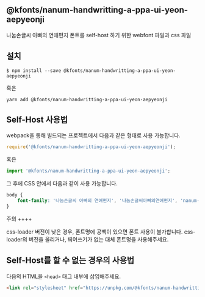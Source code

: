 
@kfonts/nanum-handwritting-a-ppa-ui-yeon-aepyeonji
---------------------

나눔손글씨 아빠의 연애편지 폰트를 self-host 하기 위한 webfont 파일과 css 파일

설치
----

```
$ npm install --save @kfonts/nanum-handwritting-a-ppa-ui-yeon-aepyeonji
```

혹은

```
yarn add @kfonts/nanum-handwritting-a-ppa-ui-yeon-aepyeonji
```

Self-Host 사용법
---------------

webpack을 통해 빌드되는 프로젝트에서 다음과 같은 형태로 사용 가능합니다.

```js
require('@kfonts/nanum-handwritting-a-ppa-ui-yeon-aepyeonji');
```

혹은

```js
import '@kfonts/nanum-handwritting-a-ppa-ui-yeon-aepyeonji';
```

그 후에 CSS 안에서 다음과 같이 사용 가능합니다.

```css
body {
    font-family: '나눔손글씨 아빠의 연애편지', '나눔손글씨아빠의연애편지', 'nanum-handwritting-a-ppa-ui-yeon-aepyeonji';
}
```

주의
++++

css-loader 버전이 낮은 경우, 폰트명에 공백이 있으면 폰트 사용이 불가합니다.
css-loader의 버전을 올리거나, 띄어쓰기가 없는 대체 폰트명을 사용해주세요.

Self-Host를 할 수 없는 경우의 사용법
--------------------------------

다음의 HTML을 `<head>` 태그 내부에 삽입해주세요.

```html
<link rel="stylesheet" href="https://unpkg.com/@kfonts/nanum-handwritting-a-ppa-ui-yeon-aepyeonji/index.css" />
```

